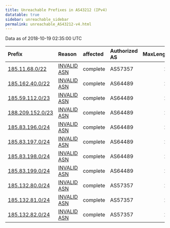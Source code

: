 ```yaml
---
title: Unreachable Prefixes in AS43212 (IPv4)
datatable: true
sidebar: unreachable_sidebar
permalink: unreachable_AS43212-v4.html
---
```


Data as of 2018-10-19 02:35:00 UTC


<div class="datatable-begin"></div>

| Prefix                                                     | Reason                                                                                                  | affected   | Authorized AS   |   MaxLength | Anchor                                         |   unreachable /24s |
|:-----------------------------------------------------------|:--------------------------------------------------------------------------------------------------------|:-----------|:----------------|------------:|:-----------------------------------------------|-------------------:|
| [185.11.68.0/22](https://stat.ripe.net/185.11.68.0/22)     | [INVALID ASN](https://rpki-validator.ripe.net/announcement-preview?asn=AS43212&prefix=185.11.68.0/22)   | complete   | AS57357         |          22 | [RIPE](unreachable_RIPE_NCC_RPKI_Root-v4.html) |                  4 |
| [185.162.40.0/22](https://stat.ripe.net/185.162.40.0/22)   | [INVALID ASN](https://rpki-validator.ripe.net/announcement-preview?asn=AS43212&prefix=185.162.40.0/22)  | complete   | AS64489         |          22 | [RIPE](unreachable_RIPE_NCC_RPKI_Root-v4.html) |                  4 |
| [185.59.112.0/23](https://stat.ripe.net/185.59.112.0/23)   | [INVALID ASN](https://rpki-validator.ripe.net/announcement-preview?asn=AS43212&prefix=185.59.112.0/23)  | complete   | AS64489         |          23 | [RIPE](unreachable_RIPE_NCC_RPKI_Root-v4.html) |                  2 |
| [188.209.152.0/23](https://stat.ripe.net/188.209.152.0/23) | [INVALID ASN](https://rpki-validator.ripe.net/announcement-preview?asn=AS43212&prefix=188.209.152.0/23) | complete   | AS64489         |          23 | [RIPE](unreachable_RIPE_NCC_RPKI_Root-v4.html) |                  2 |
| [185.83.196.0/24](https://stat.ripe.net/185.83.196.0/24)   | [INVALID ASN](https://rpki-validator.ripe.net/announcement-preview?asn=AS43212&prefix=185.83.196.0/24)  | complete   | AS64489         |          24 | [RIPE](unreachable_RIPE_NCC_RPKI_Root-v4.html) |                  1 |
| [185.83.197.0/24](https://stat.ripe.net/185.83.197.0/24)   | [INVALID ASN](https://rpki-validator.ripe.net/announcement-preview?asn=AS43212&prefix=185.83.197.0/24)  | complete   | AS64489         |          24 | [RIPE](unreachable_RIPE_NCC_RPKI_Root-v4.html) |                  1 |
| [185.83.198.0/24](https://stat.ripe.net/185.83.198.0/24)   | [INVALID ASN](https://rpki-validator.ripe.net/announcement-preview?asn=AS43212&prefix=185.83.198.0/24)  | complete   | AS64489         |          24 | [RIPE](unreachable_RIPE_NCC_RPKI_Root-v4.html) |                  1 |
| [185.83.199.0/24](https://stat.ripe.net/185.83.199.0/24)   | [INVALID ASN](https://rpki-validator.ripe.net/announcement-preview?asn=AS43212&prefix=185.83.199.0/24)  | complete   | AS64489         |          24 | [RIPE](unreachable_RIPE_NCC_RPKI_Root-v4.html) |                  1 |
| [185.132.80.0/24](https://stat.ripe.net/185.132.80.0/24)   | [INVALID ASN](https://rpki-validator.ripe.net/announcement-preview?asn=AS43212&prefix=185.132.80.0/24)  | complete   | AS57357         |          24 | [RIPE](unreachable_RIPE_NCC_RPKI_Root-v4.html) |                  1 |
| [185.132.81.0/24](https://stat.ripe.net/185.132.81.0/24)   | [INVALID ASN](https://rpki-validator.ripe.net/announcement-preview?asn=AS43212&prefix=185.132.81.0/24)  | complete   | AS57357         |          24 | [RIPE](unreachable_RIPE_NCC_RPKI_Root-v4.html) |                  1 |
| [185.132.82.0/24](https://stat.ripe.net/185.132.82.0/24)   | [INVALID ASN](https://rpki-validator.ripe.net/announcement-preview?asn=AS43212&prefix=185.132.82.0/24)  | complete   | AS57357         |          24 | [RIPE](unreachable_RIPE_NCC_RPKI_Root-v4.html) |                  1 |

<div class="datatable-end"></div>